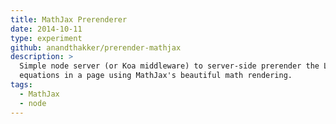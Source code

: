 ```yaml
---
title: MathJax Prerenderer
date: 2014-10-11
type: experiment
github: anandthakker/prerender-mathjax
description: >
  Simple node server (or Koa middleware) to server-side prerender the Latex 
  equations in a page using MathJax's beautiful math rendering.
tags:
  - MathJax
  - node
---
```

